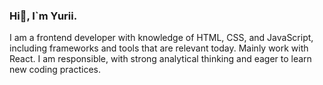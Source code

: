 ### Hi👋, I`m Yurii.
I am a frontend developer with knowledge of HTML, CSS, and JavaScript, including frameworks and tools that are relevant today. Mainly work with React. I am responsible, with strong analytical thinking and eager to learn new coding practices.




